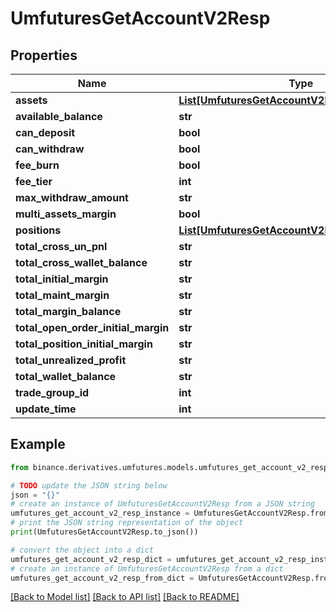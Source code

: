 # UmfuturesGetAccountV2Resp


## Properties

Name | Type | Description | Notes
------------ | ------------- | ------------- | -------------
**assets** | [**List[UmfuturesGetAccountV2RespAssetsInner]**](UmfuturesGetAccountV2RespAssetsInner.md) |  | [optional] 
**available_balance** | **str** |  | [optional] 
**can_deposit** | **bool** |  | [optional] 
**can_withdraw** | **bool** |  | [optional] 
**fee_burn** | **bool** |  | [optional] 
**fee_tier** | **int** |  | [optional] 
**max_withdraw_amount** | **str** |  | [optional] 
**multi_assets_margin** | **bool** |  | [optional] 
**positions** | [**List[UmfuturesGetAccountV2RespPositionsInner]**](UmfuturesGetAccountV2RespPositionsInner.md) |  | [optional] 
**total_cross_un_pnl** | **str** |  | [optional] 
**total_cross_wallet_balance** | **str** |  | [optional] 
**total_initial_margin** | **str** |  | [optional] 
**total_maint_margin** | **str** |  | [optional] 
**total_margin_balance** | **str** |  | [optional] 
**total_open_order_initial_margin** | **str** |  | [optional] 
**total_position_initial_margin** | **str** |  | [optional] 
**total_unrealized_profit** | **str** |  | [optional] 
**total_wallet_balance** | **str** |  | [optional] 
**trade_group_id** | **int** |  | [optional] 
**update_time** | **int** |  | [optional] 

## Example

```python
from binance.derivatives.umfutures.models.umfutures_get_account_v2_resp import UmfuturesGetAccountV2Resp

# TODO update the JSON string below
json = "{}"
# create an instance of UmfuturesGetAccountV2Resp from a JSON string
umfutures_get_account_v2_resp_instance = UmfuturesGetAccountV2Resp.from_json(json)
# print the JSON string representation of the object
print(UmfuturesGetAccountV2Resp.to_json())

# convert the object into a dict
umfutures_get_account_v2_resp_dict = umfutures_get_account_v2_resp_instance.to_dict()
# create an instance of UmfuturesGetAccountV2Resp from a dict
umfutures_get_account_v2_resp_from_dict = UmfuturesGetAccountV2Resp.from_dict(umfutures_get_account_v2_resp_dict)
```
[[Back to Model list]](../README.md#documentation-for-models) [[Back to API list]](../README.md#documentation-for-api-endpoints) [[Back to README]](../README.md)


